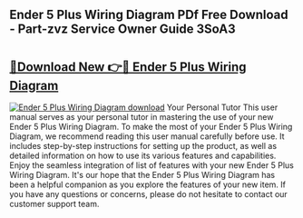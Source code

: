 ## Ender 5 Plus Wiring Diagram PDf Free Download - Part-zvz Service Owner Guide 3SoA3

# <h2><a href="http://dfq202.blite.top/?on=Ender+5+Plus+Wiring+Diagram">🔗Download New 👉🔴 Ender 5 Plus Wiring Diagram</a></h2>

[![Ender 5 Plus Wiring Diagram download](https://i.imgur.com/lujVjoI.png)](http://dfq202.blite.top/?on=Ender+5+Plus+Wiring+Diagram)
Your Personal Tutor This user manual serves as your personal tutor in mastering the use of your new Ender 5 Plus Wiring Diagram. To make the most of your Ender 5 Plus Wiring Diagram, we recommend reading this user manual carefully before use. It includes step-by-step instructions for setting up the product, as well as detailed information on how to use its various features and capabilities. Enjoy the seamless integration of list of features with your new Ender 5 Plus Wiring Diagram. It's our hope that the Ender 5 Plus Wiring Diagram has been a helpful companion as you explore the features of your new item. If you have any questions or concerns, please do not hesitate to contact our customer support team.
